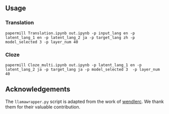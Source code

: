 ## Usage

### Translation
```papermill Translation.ipynb out.ipynb -p input_lang en -p latent_lang_1 en -p latent_lang_2 ja -p target_lang zh -p model_selected 3 -p layer_num 40```
### Cloze
```papermill Cloze_multi.ipynb out.ipynb -p latent_lang_1 en -p latent_lang_2 ja -p target_lang ja -p model_selected 3  -p layer_num 40```

## Acknowledgements
The `llamawrapper.py` script is adapted from the work of [wendlerc](https://github.com/epfl-dlab/llm-latent-language/tree/main). We thank them for their valuable contribution.

